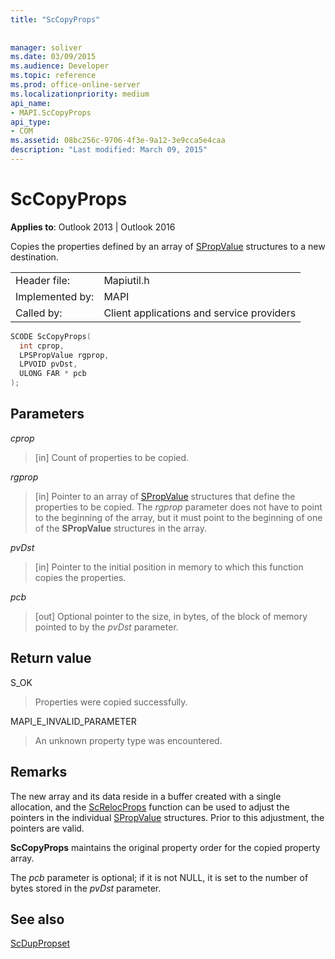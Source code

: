 ```yaml
---
title: "ScCopyProps"
 
 
manager: soliver
ms.date: 03/09/2015
ms.audience: Developer
ms.topic: reference
ms.prod: office-online-server
ms.localizationpriority: medium
api_name:
- MAPI.ScCopyProps
api_type:
- COM
ms.assetid: 08bc256c-9706-4f3e-9a12-3e9cca5e4caa
description: "Last modified: March 09, 2015"
---
```


# ScCopyProps

  
  
**Applies to**: Outlook 2013 | Outlook 2016 
  
Copies the properties defined by an array of [SPropValue](spropvalue.md) structures to a new destination. 
  
|||
|:-----|:-----|
|Header file:  <br/> |Mapiutil.h  <br/> |
|Implemented by:  <br/> |MAPI  <br/> |
|Called by:  <br/> |Client applications and service providers  <br/> |
   
```cpp
SCODE ScCopyProps(
  int cprop,
  LPSPropValue rgprop,
  LPVOID pvDst,
  ULONG FAR * pcb
);
```

## Parameters

 _cprop_
  
> [in] Count of properties to be copied. 
    
 _rgprop_
  
> [in] Pointer to an array of [SPropValue](spropvalue.md) structures that define the properties to be copied. The  _rgprop_ parameter does not have to point to the beginning of the array, but it must point to the beginning of one of the **SPropValue** structures in the array. 
    
 _pvDst_
  
> [in] Pointer to the initial position in memory to which this function copies the properties. 
    
 _pcb_
  
> [out] Optional pointer to the size, in bytes, of the block of memory pointed to by the  _pvDst_ parameter. 
    
## Return value

S_OK
  
> Properties were copied successfully.
    
MAPI_E_INVALID_PARAMETER
  
> An unknown property type was encountered.
    
## Remarks

The new array and its data reside in a buffer created with a single allocation, and the [ScRelocProps](screlocprops.md) function can be used to adjust the pointers in the individual [SPropValue](spropvalue.md) structures. Prior to this adjustment, the pointers are valid. 
  
 **ScCopyProps** maintains the original property order for the copied property array. 
  
The  _pcb_ parameter is optional; if it is not NULL, it is set to the number of bytes stored in the _pvDst_ parameter. 
  
## See also



[ScDupPropset](scduppropset.md)

